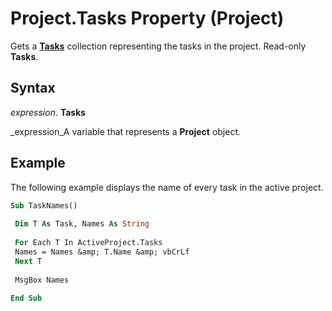 
# Project.Tasks Property (Project)

Gets a  **[Tasks](bc6bb4a5-95a6-9d1f-3e28-92b9548a544a.md)** collection representing the tasks in the project. Read-only **Tasks**.


## Syntax

 _expression_. **Tasks**

 _expression_A variable that represents a  **Project** object.


## Example

The following example displays the name of every task in the active project.


```vb
Sub TaskNames() 
 
 Dim T As Task, Names As String 
 
 For Each T In ActiveProject.Tasks 
 Names = Names &amp; T.Name &amp; vbCrLf 
 Next T 
 
 MsgBox Names 
 
End Sub
```


